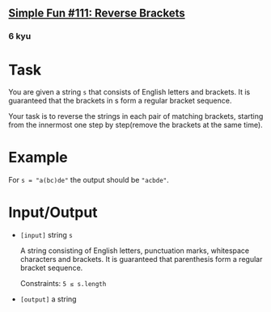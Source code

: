 <h2><a href=https://www.codewars.com/kata/589ace5eeef39faf49000061/train/javascript target="_blank">Simple Fun #111: Reverse Brackets</a></h2><h3>6 kyu</h3><h1 id="task">Task</h1><p> You are given a string <code>s</code> that consists of English letters and brackets. It is guaranteed that the brackets in s form a regular bracket sequence.</p><p> Your task is to reverse the strings in each pair of matching brackets, starting from the innermost one step by step(remove the brackets at the same time). </p><h1 id="example">Example</h1><p> For <code>s = "a(bc)de"</code> the output should be <code>"acbde"</code>.</p><h1 id="inputoutput">Input/Output</h1><ul><li><p><code>[input]</code> string <code>s</code></p><p> A string consisting of English letters, punctuation marks, whitespace characters and brackets. It is guaranteed that parenthesis form a regular bracket sequence.</p><p> Constraints: <code>5 ≤ s.length</code></p></li><li><p><code>[output]</code> a string</p></li></ul>